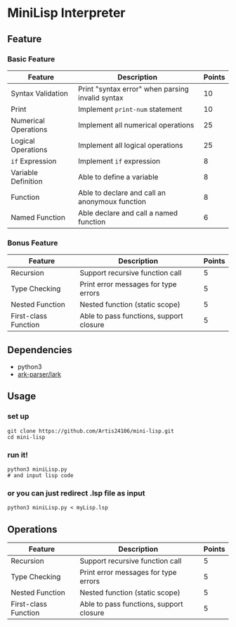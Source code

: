 # MiniLisp Interpreter

## Feature
### Basic Feature
| Feature              | Description                                      | Points |
| -------------------- | ------------------------------------------------ | ------ |
| Syntax Validation    | Print "syntax error" when parsing invalid syntax | 10     |
| Print                | Implement `print-num` statement                  | 10     |
| Numerical Operations | Implement all numerical operations               | 25     |
| Logical Operations   | Implement all logical operations                 | 25     |
| `if` Expression      | Implement `if` expression                        | 8      |
| Variable Definition  | Able to define a variable                        | 8      |
| Function             | Able to declare and call an anonymoux function   | 8      |
| Named Function       | Able declare and call a named function           | 6      |

### Bonus Feature
| Feature              | Description                             | Points |
| -------------------- | --------------------------------------- | ------ |
| Recursion            | Support recursive function call         | 5      |
| Type Checking        | Print error messages for type errors    | 5      |
| Nested Function      | Nested function (static scope)          | 5      |
| First-class Function | Able to pass functions, support closure | 5      |

## Dependencies
- python3
- [ark-parser/lark](https://github.com/lark-parser/lark)

## Usage
### set up
```bash=1
git clone https://github.com/Artis24106/mini-lisp.git
cd mini-lisp
```
### run it!
```bash=1
python3 miniLisp.py
# and input lisp code
```
### or you can just redirect .lsp file as input
```bash=1
python3 miniLisp.py < myLisp.lsp
```

## Operations
| Feature              | Description                             | Points |
| -------------------- | --------------------------------------- | ------ |
| Recursion            | Support recursive function call         | 5      |
| Type Checking        | Print error messages for type errors    | 5      |
| Nested Function      | Nested function (static scope)          | 5      |
| First-class Function | Able to pass functions, support closure | 5      |
